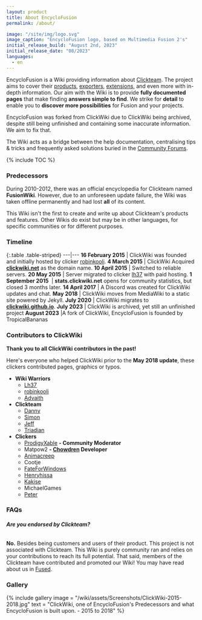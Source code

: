 ```yaml
---
layout: product
title: About EncycloFusion
permalink: /about/

image: "/site/img/logo.svg"
image_caption: "EncycloFusion logo, based on Multimedia Fusion 2's"
initial_release_build: "August 2nd, 2023"
initial_release_date: "08/2023"
languages:
  - en
---
```


EncycloFusion is a Wiki providing information about [Clickteam](/clickteam).
The project aims to cover their [products](/clickteam/history), [exporters](/exporters), [extensions](/extensions),
and even more with in-depth information. Our aim with the Wiki is to provide **fully documented pages**
that make finding **answers simple to find**. We strike for **detail** to enable you to
**discover more possibilities** for Fusion and your projects.

EncycloFusion was forked from ClickWiki due to ClickWiki being archived, despite still being unfinished and containing some inaccurate information.
We aim to fix that.

The Wiki acts as a bridge between the help documentation, centralising tips & tricks
and frequently asked solutions buried in the [Community Forums].

{% include TOC %}

### Predecessors
During 2010-2012, there was an official encyclopedia for Clickteam named **FusionWiki**.
However, due to an unforeseen update failure, the Wiki was taken offline permanently
and had lost **all** of its content.

This Wiki isn't the first to create and write up about Clickteam's products and features.
Other Wikis do exist but may be in other languages, for specific communities or for different purposes.

### Timeline

{:.table .table-striped}
---|---
**16 February 2015** |	ClickWiki was founded and initially hosted by clicker [robinkooli](https://community.clickteam.com/members/15191-robinkooli).
**4 March 2015** | ClickWiki Acquired **[clickwiki.net](/)** as the domain name.
**10 April 2015** | Switched to reliable servers.
**20 May 2015** | Server migrated to clicker [lh37](https://community.clickteam.com/members/10723-lh37) with paid hosting.
**1 September 2015**  ​ | **stats.clickwiki.net** opens for community statistics, but closed 3 months later.
**14 April 2017** | A Discord was created for ClickWiki updates and chat.
**May 2018** | ClickWiki moves from MediaWiki to a static site powered by Jekyll.
**July 2020** | ClickWiki migrates to **[clickwiki.github.io](https://clickwiki.github.io)**.
**July 2023** | ClickWiki is archived, yet still an unfinished project
**August 2023** |A fork of ClickWiki, EncycloFusion is founded by TropicalBananas


### Contributors to ClickWiki

**Thank you to all ClickWiki contributors in the past!**

Here's everyone who helped ClickWiki prior to the **May 2018 update**, these clickers
contributed pages, graphics or typos.

* **Wiki Warriors**
  * [Lh37](https://community.clickteam.com/members/10723-lh37)
  * [robinkooli](https://community.clickteam.com/members/15191-robinkooli)
  * [Advaith](https://community.clickteam.com/members/21114-advaith)
* **Clickteam**
  * [Danny](https://community.clickteam.com/members/7049-Danny)
  * [Simon](https://community.clickteam.com/members/5109-Simon)
  * [Jeff](https://community.clickteam.com/members/3-Jeff)
  * [Triadian](https://community.clickteam.com/members/23876-Triadian)
* **Clickers**
  * [ProdigyXable](https://community.clickteam.com/members/10820-ProdigyX) **- Community Moderator**
  * Matpow2 **- [Chowdren](/chowdren/) Developer**
  * [Animacreep](https://community.clickteam.com/members/29919-Animacreep)
  * Cootje
  * [FateForWindows](https://community.clickteam.com/members/21444-FateForWindows)
  * [Henryhissa](https://community.clickteam.com/members/19063-henryhissagames)
  * [Kakise](https://community.clickteam.com/members/28933-Kakise)
  * MichaelGames
  * [Peter](https://community.clickteam.com/members/5161-Peter)


### FAQs
###### **Are you endorsed by Clickteam?**
**No.** Besides being customers and users of their product. This project is not associated with Clickteam.
This Wiki is purely community ran and relies on your contributions to reach its full potential. That said,
members of the Clickteam have contributed and promoted our Wiki! You may have read about us in [Fused](/fused).

### Gallery
{% include gallery
    image = "/wiki/assets/Screenshots/ClickWiki-2015-2018.jpg"
    text = "ClickWiki, one of EncycloFusion's Predecessors and what EncycloFusion is built upon. - 2015 to 2018"
%}

[Community Forums]: /clickteam/forums/
